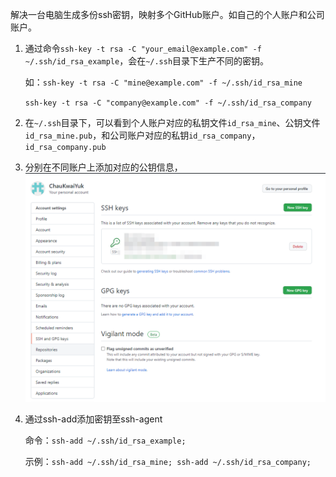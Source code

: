 解决一台电脑生成多份ssh密钥，映射多个GitHub账户。如自己的个人账户和公司账户。

1. 通过命令`ssh-key -t rsa -C "your_email@example.com" -f ~/.ssh/id_rsa_example`，会在`~/.ssh`目录下生产不同的密钥。
   
   如：`ssh-key -t rsa -C "mine@example.com" -f ~/.ssh/id_rsa_mine`
   
   ​		`ssh-key -t rsa -C "company@example.com" -f ~/.ssh/id_rsa_company`
   
2. 在`~/.ssh`目录下，可以看到个人账户对应的私钥文件`id_rsa_mine`、公钥文件`id_rsa_mine.pub`，和公司账户对应的私钥`id_rsa_company`，`id_rsa_company.pub`

3. 分别在不同账户上添加对应的公钥信息，<img src="GitHub.assets/image-20211015100139972.png" alt="image-20211015100139972" style="zoom: 50%;" />

4. 通过ssh-add添加密钥至ssh-agent
   
   命令：`ssh-add ~/.ssh/id_rsa_example;`
   
   示例：`ssh-add ~/.ssh/id_rsa_mine; ssh-add ~/.ssh/id_rsa_company;`

